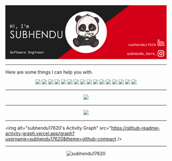 [![social banner for subhendu](https://raw.githubusercontent.com/subhendu17620/subhendu17620/master/assets/banner-compressed.png)](https://www.linkedin.com/in/subhendu17620/)

---

<p> Here are some things I can help you with. </p>

<p align="center"> 
    <img src="https://img.icons8.com/color/48/000000/typescript.png"/>     
    <img src="https://img.icons8.com/color/48/000000/javascript.png"/> 
    <img src="https://img.icons8.com/color/48/000000/python.png"/> 
    <img src="https://img.icons8.com/color/48/000000/nodejs.png"/>
    <img src="https://img.icons8.com/color/48/000000/html-5.png"/> 
    <img src="https://img.icons8.com/color/48/000000/css3.png"/> 
    <img src="https://img.icons8.com/color/48/000000/firebase.png"/>
    <img src="https://img.icons8.com/color/48/000000/mongodb.png"/>
    <img src="https://img.icons8.com/fluency/48/000000/mysql-logo.png"/>
    <img src="https://img.icons8.com/color/48/000000/amazon-web-services.png"/>
    <img src="https://img.icons8.com/color/48/000000/docker.png"/>
    <img src="https://img.icons8.com/color/48/000000/nextjs.png"/>
    <img src="https://img.icons8.com/color/48/000000/flutter.png"/>
    <img src="https://img.icons8.com/color/48/000000/spring-logo.png"/>
    <img src="https://img.icons8.com/color/48/000000/elasticsearch.png"/>
    <img src="https://img.icons8.com/color/48/000000/redis.png"/>

</p>

---

<p align="center">

<img src="https://github.com/subhendu17620/subhendu17620/blob/output/dist/github-snake.svg">

</p>

---

<p align="center">

<img src="https://github-readme-streak-stats.herokuapp.com?user=subhendu17620&theme=monokai-metallian&hide_border=true">

---

<img alt="subhendu17620's Activity Graph" src="https://github-readme-activity-graph.vercel.app/graph?username=subhendu17620&theme=github-compact />

</p>

---

<p align="center">
    <img src="https://komarev.com/ghpvc/?username=subhendu17620" alt="subhendu17620" />
</p>
